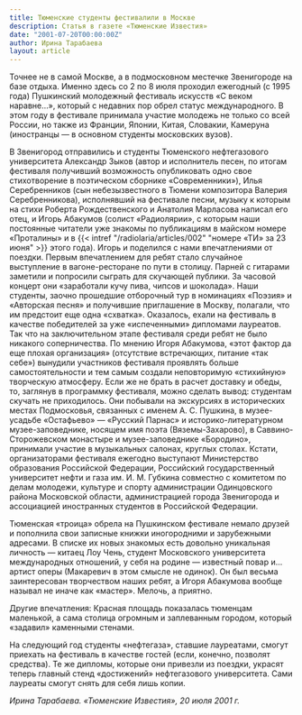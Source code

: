 ```yaml
---
title: Тюменские студенты фестивалили в Москве
description: Статья в газете «Тюменские Известия»
date: "2001-07-20T00:00:00Z"
author: Ирина Тарабаева
layout: article
---
```


Точнее не в самой Москве, а в подмосковном местечке Звенигороде на базе отдыха. Именно здесь со 2 по 8 июля проходил ежегодный (с 1995 года) Пушкинский молодежный фестиваль искусств «С веком наравне…», который с недавних пор обрел статус международного. В этом году в фестивале принимала участие молодежь не только со всей России, но также из Франции, Японии, Китая, Словакии, Камеруна (иностранцы — в основном студенты московских вузов).

В Звенигород отправились и студенты Тюменского нефтегазового университета Александр Зыков (автор и исполнитель песен, по итогам фестиваля получивший возможность опубликовать одно свое стихотворение в поэтическом сборнике «Современники»), Илья Серебренников (сын небезызвестного в Тюмени композитора Валерия Серебренникова), исполнявший на фестивале песни, музыку к которым на стихи Роберта Рождественского и Анатолия Марласова написал его отец, и Игорь Абакумов (солист «Радиолярии», с которым наши постоянные читатели уже знакомы по публикациям в майском номере «Проталины» и в {{< intref "/radiolaria/articles/002" "номере «ТИ» за 23 июня" >}} этого года). Игорь и поделился с нами впечатлениями от  поездки. Первым впечатлением для ребят стало случайное выступление в вагоне-ресторане по пути в столицу. Парней с  гитарами заметили и попросили сыграть для скучающей публики. За часовой концерт они «заработали кучу пива, чипсов и шоколада». Наши  студенты, заочно прошедшие отборочный тур в номинациях «Поэзия» и «Авторская песня» и получившие приглашение в Москву, полагали, что им предстоит еще одна «схватка». Оказалось, ехали на фестиваль в качестве победителей за уже «испеченными» дипломами лауреатов. Так что на заключительном этапе фестиваля среди ребят не было никакого соперничества. По мнению Игоря Абакумова, «этот фактор да еще плохая организация» (отсутствие встречающих, питание «так себе») вынудили участников фестиваля проявлять больше самостоятельности и тем самым создали неповторимую «стихийную» творческую атмосферу. Если же не брать в расчет доставку и обеды, то, заглянув в программку фестиваля, можно сделать вывод: студентам скучать не приходилось. Они побывали на экскурсиях в исторических местах Подмосковья, связанных с именем А. С. Пушкина, в музее-усадьбе «Остафьево» — «Русский Парнас» и историко-литературном музее-заповеднике, носящем имя поэта (Вяземы-Захарово), в Саввино-Сторожевском монастыре и музее-заповеднике «Бородино», принимали участие в музыкальных салонах, круглых столах. Кстати, организаторами фестиваля ежегодно выступают Министерство образования Российской Федерации, Российский государственный университет нефти и газа им. И. М. Губкина совместно с комитетом по делам молодежи, культуре и спорту администрации Одинцовского района Московской области, администрацией города Звенигорода и ассоциацией иностранных студентов в Российской Федерации.

Тюменская «троица» обрела на Пушкинском фестивале немало друзей и пополнила свои записные книжки иногородними и зарубежными адресами. В списке их новых знакомых есть довольно уникальная личность — китаец Лоу Чень, студент Московского университета международных отношений, у себя на родине — известный повар и… артист оперы (Макаревич в этом смысле не одинок). Он был весьма заинтересован творчеством наших ребят, а Игоря Абакумова вообще называл не иначе как «мастер». Мелочь, а приятно.

Другие впечатления: Красная площадь показалась тюменцам маленькой, а сама столица огромным и заплеванным городом, который «задавил» каменными стенами.

На следующий год студенты «нефтегаза», ставшие лауреатами, смогут приехать на фестиваль в качестве гостей (если, конечно, позволят средства). Те же дипломы, которые они привезли из поездки, украсят теперь главный стенд «достижений» нефтегазового университета. Сами лауреаты смогут снять для себя лишь копии.

*Ирина Тарабаева. «Тюменские Известия», 20 июля 2001 г.*
